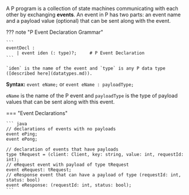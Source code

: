 A P program is a collection of state machines communicating with each other by exchanging **events**.
An event in P has two parts: an event name and a payload value (optional) that can be sent along with the event.

??? note "P Event Declaration Grammar"

    ```
    eventDecl :          
        | event iden (: type)?;     # P Event Declaration
    ```

    `iden` is the name of the event and `type` is any P data type ([described here](datatypes.md)).

**Syntax:** `event eName;` or `event eName : payloadType;`

`eName` is the name of the P event and `payloadType` is the type of payload values that can be sent along with this event.

=== "Event Declarations"

    ``` java
    // declarations of events with no payloads
    event ePing;
    event ePong;

    // declaration of events that have payloads
    type tRequest = (client: Client, key: string, value: int, requestId: int);
    // eRequest event with payload of type tRequest
    event eRequest: tRequest; 
    // eResponse event that can have a payload of type (requestId: int, status: bool)
    event eResponse: (requestId: int, status: bool); 
    ```

